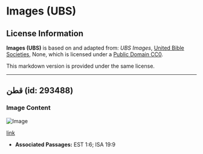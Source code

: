 # Images (UBS)

## License Information

**Images (UBS)** is based on and adapted from: _UBS Images_, [United Bible Societies](https://unitedbiblesocieties.org/), None, which is licensed under a [Public Domain CC0](https://creativecommons.org/public-domain/cc0/).

This markdown version is provided under the same license.



--------------------------------

## قطن (id: 293488)

### Image Content

![Image](https://cdn.aquifer.bible/aquifer-content/resources/Media/WEB-0155_cotton.jpg)

[link](https://cdn.aquifer.bible/aquifer-content/resources/Media/WEB-0155_cotton.jpg)

* **Associated Passages:** EST 1:6; ISA 19:9

